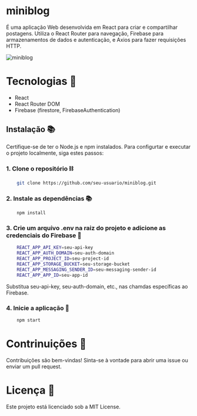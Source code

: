 # miniblog 

<div>
    <p>É uma aplicação Web desenvolvida em React para criar e compartilhar postagens. Utiliza o React Router para navegação, Firebase para armazenamentos de dados e autenticação, e Axios para fazer requisições HTTP.
    </p>
</div>

![miniblog](https://github.com/devAugustoW/miniblog/assets/128865750/61e5bc05-76cb-402d-8f94-70120ae916ec)

# Tecnologias 🚀
- React
- React Router DOM
- Firebase (firestore, FirebaseAuthentication)

## Instalação 📚
<div>
    <p>Certifique-se de ter o Node.js e npm instalados. Para configurtar e executar o projeto localmente, siga estes passos:</p>
</div>

### 1. Clone o repositório ⛓
```bash 
    git clone https://github.com/seu-usuario/miniblog.git
```

### 2. Instale as dependências 📚
```bash
    npm install
```
 
 ### 3. Crie um arquivo .env na raiz do projeto e adicione as credenciais do Firebase 🧮
```bash
    REACT_APP_API_KEY=seu-api-key
    REACT_APP_AUTH_DOMAIN=seu-auth-domain
    REACT_APP_PROJECT_ID=seu-project-id
    REACT_APP_STORAGE_BUCKET=seu-storage-bucket
    REACT_APP_MESSAGING_SENDER_ID=seu-messaging-sender-id
    REACT_APP_APP_ID=seu-app-id
```
<div>
    <p>Substitua seu-api-key, seu-auth-domain, etc., nas chamdas específicas ao Firebase.</p>
</div>

### 4. Inicie a aplicação 🧭 
```bash
    npm start
```

# Contrinuições 🤝
Contribuições são bem-vindas! Sinta-se à vontade para abrir uma issue ou enviar um pull request.

# Licença 📑
Este projeto está licenciado sob a MIT License.
